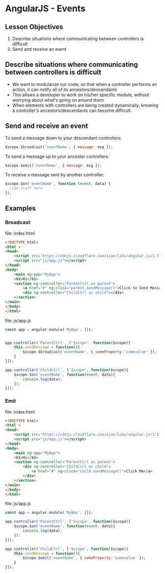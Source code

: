 # AngularJS - Events

## Lesson Objectives

1. Describe situations where communicating between controllers is difficult
1. Send and receive an event

## Describe situations where communicating between controllers is difficult

- We want to modularize our code, so that when a controller performs an action, it can notify all of its ancestors/descendants
- This allows a developer to work on his/her specific module, without worrying about what's going on around them
- When elements with controllers are being created dynamically, knowing a controller's ancestors/descendants can become difficult.

## Send and receive an event

To send a message down to your descendant controllers:

```javascript
$scope.$broadcast('eventName', { message: msg });
```

To send a message up to your ancestor controllers:

```javascript
$scope.$emit('eventName', { message: msg });
```

To receive a message sent by another controller:

```javascript
$scope.$on('eventName', function (event, data) {
  //do stuff here
});
```

## Examples

### Broadcast

file: index.html
```html
<!DOCTYPE html>
<html >
<head>
	<script src='https://cdnjs.cloudflare.com/ajax/libs/angular.js/1.5.8/angular.min.js'></script>
	<script src="js/app.js"></script>
</head>
<body>
	<main ng-app="MyApp">
	<h1>Hi</h1>
	<section ng-controller="ParentCtrl as parent">
		<a href="#" ng-click="parent.sendMessage()">Click to Send Message</a>
		<div ng-controller="ChildCtrl as child"></div>
	</section>
</main>
</body>
</html>
```

file: js/app.js
```javascript
const app = angular.module('MyApp', []);


app.controller('ParentCtrl', ['$scope', function($scope){
	this.sendMessage = function(){
		$scope.$broadcast('eventName', { someProperty:'somevalue' });
	}
}]);

app.controller('ChildCtrl', ['$scope', function($scope){
	$scope.$on('eventName', function(event, data){
		console.log(data);
	});
}]);
```

### Emit

file: index.html
```html
<!DOCTYPE html>
<html >
<head>
	<script src='https://cdnjs.cloudflare.com/ajax/libs/angular.js/1.5.8/angular.min.js'></script>
	<script src="js/app.js"></script>
</head>
<body>
	<main ng-app="MyApp">
	<h1>Hi</h1>
	<section ng-controller="ParentCtrl as parent">
		<div ng-controller="ChildCtrl as child">
			<a href="#" ng-click="child.sendMessage()">Click Me</a>
		</div>
	</section>
</main>
</body>
</html>
```

file: js/app.js
```javascript
const app = angular.module('MyApp', []);

app.controller('ParentCtrl', ['$scope', function($scope){
	$scope.$on('eventName', function(event, data){
		console.log(data);
	});
}]);

app.controller('ChildCtrl', ['$scope', function($scope){
	this.sendMessage = function(){
		$scope.$emit('eventName', { someProperty:'somevalue' });
	}
}]);
```
